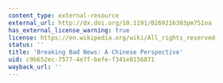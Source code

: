 ```yaml
---
content_type: external-resource
external_url: http://dx.doi.org/10.1191/0269216303pm751oa
has_external_license_warning: true
license: https://en.wikipedia.org/wiki/All_rights_reserved
status: ''
title: 'Breaking Bad News: A Chinese Perspective'
uid: c9b652ec-7577-4e7f-befe-f341e8156871
wayback_url: ''
---
```

